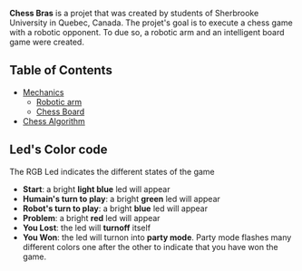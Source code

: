 **Chess Bras** is a projet that was created by students of Sherbrooke University in Quebec, Canada. The projet's goal is to execute a chess game with a robotic opponent. To due so, a robotic arm and an intelligent board game were created. 

## Table of Contents
- [Mechanics](https://github.com/ClanDesDindesLibres2/RoboticArm_ChessBoard_Mechanic/blob/main/README.md#mechanics-robotic-arm-and-chessboard)
   - [Robotic arm](https://github.com/ClanDesDindesLibres2/RoboticArm_ChessBoard_Mechanic#1--robotic-arm)
   - [Chess Board](https://github.com/ClanDesDindesLibres2/RoboticArm_ChessBoard_Mechanic#2--chessboard)
- [Chess Algorithm](https://github.com/ClanDesDindesLibres2/RoboticArm_ChessBoard_PI/tree/main/sunfish-master#introduction)
## Led's Color code 
The RGB Led indicates the different states of the game 
- **Start**: 
     a bright **light blue** led will appear
- **Humain's turn to play**: 
     a bright **green** led will appear
- **Robot's turn to play**:
     a bright **blue** led will appear
- **Problem**: 
     a bright **red** led will appear
- **You Lost**: 
     the led will **turnoff** itself
- **You Won**: 
     the led will turnon into **party mode**. Party mode flashes many different colors one after the other to indicate that you have won the game.
